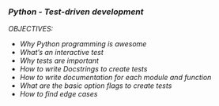 ### _**Python - Test-driven development**_

*OBJECTIVES:*

- _Why Python programming is awesome_
- _What’s an interactive test_
- _Why tests are important_
- _How to write Docstrings to create tests_
- _How to write documentation for each module and function_
- _What are the basic option flags to create tests_
- _How to find edge cases_
